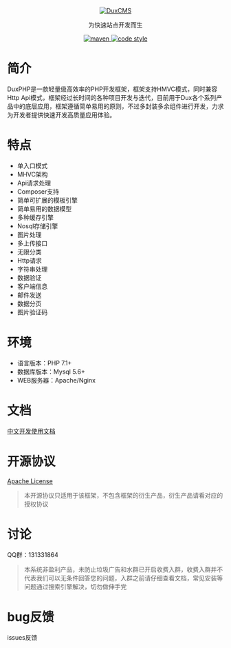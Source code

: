 <p align="center">
  <a href="https://github.com/duxphp/duxphp">
   <img alt="DuxCMS" src="https://gitee.com/uploads/images/2018/0523/113606_31f0cb86_3525.png">
  </a>
</p>

<p align="center">
  为快速站点开发而生
</p>

<p align="center">
  <a href="https://github.com/duxphp/duxphp">
    <img alt="maven" src="https://img.shields.io/badge/duxcms-v3-blue.svg">
  </a>

  <a href="https://github.com/duxphp/duxphp/blob/master/LICENSE">
    <img alt="code style" src="https://img.shields.io/badge/apache-licenses-brightgreen.svg">
  </a>
</p>

# 简介

DuxPHP是一款轻量级高效率的PHP开发框架，框架支持HMVC模式，同时兼容Http Api模式，框架经过长时间的各种项目开发与迭代，目前用于Dux各个系列产品中的底层应用，框架遵循简单易用的原则，不过多封装多余组件进行开发，力求为开发者提供快速开发高质量应用体验。

# 特点

- 单入口模式
- MHVC架构
- Api请求处理
- Composer支持
- 简单可扩展的模板引擎
- 简单易用的数据模型
- 多种缓存引擎
- Nosql存储引擎
- 图片处理
- 多上传接口
- 无限分类
- Http请求
- 字符串处理
- 数据验证
- 客户端信息
- 邮件发送
- 数据分页
- 图片验证码

# 环境

- 语言版本：PHP 7.1+
- 数据库版本：Mysql 5.6+
- WEB服务器：Apache/Nginx

# 文档

[中文开发使用文档](<https://duxphp.github.io/DuxPHP-Document/>)

# 开源协议

[Apache License](https://github.com/duxphp/duxphp/blob/master/LICENSE)

> 本开源协议只适用于该框架，不包含框架的衍生产品，衍生产品请看对应的授权协议

# 讨论

QQ群：131331864

> 本系统非盈利产品，未防止垃圾广告和水群已开启收费入群，收费入群并不代表我们可以无条件回答您的问题，入群之前请仔细查看文档，常见安装等问题通过搜索引擎解决，切勿做伸手党

# bug反馈

issues反馈